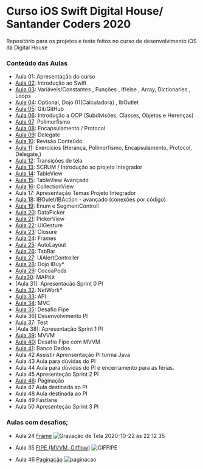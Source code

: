 # Curso iOS Swift Digital House/ Santander Coders 2020

Repositório para os projetos e teste feitos no curso de desenvolvimento iOS da Digital House


### Conteúdo das Aulas
  - Aula 01: Apresentação do curso
  - [Aula 02](https://github.com/michelldossantos/projetosTestesDigitalHouse/tree/master/Contents/Aula%2002%2026:08_Introduction): Introdução ao Swift
  - [Aula 03](https://github.com/michelldossantos/projetosTestesDigitalHouse/tree/master/Contents/Aula%2003%2028:08_Variables_Func): Variáveis/Constantes , Funções , If/else , Array, Dictionaries , Loops
  - [Aula 04](https://github.com/michelldossantos/projetosTestesDigitalHouse/tree/master/Contents/Aula%2004%2031:08_Optional): Optional, Dojo 01(Calculadora) , IbOutlet
  - [Aula 05](https://github.com/michelldossantos/projetosTestesDigitalHouse/tree/master/Contents/Aula%2005%2002:09_GIT): Git/GitHub
  - [Aula 06](https://github.com/michelldossantos/projetosTestesDigitalHouse/tree/master/Contents/Aula%2006%2004:09_OOP): Introdução a OOP (Subdivisões, Classes, Objetos e Herenças)
  - [Aula 07](https://github.com/michelldossantos/projetosTestesDigitalHouse/tree/master/Contents/Aula%2007%2009:09_Polymorphism): Polimorfismo
  - [Aula 08](https://github.com/michelldossantos/projetosTestesDigitalHouse/tree/master/Contents/Aula%2008%2011:09_Encapsulamento): Encapsulamento / Protocol
  - [Aula 09](https://github.com/michelldossantos/projetosTestesDigitalHouse/tree/master/Contents/Aula%2009%2014:09_Delegate_Protocol): Delegate
  - [Aula 10](https://github.com/michelldossantos/projetosTestesDigitalHouse/tree/master/Contents/Aula%2010%2016:09_Review): Revisão Conteúdo 
  - [Aula 11](https://github.com/michelldossantos/projetosTestesDigitalHouse/tree/master/Contents/Aula%2011%2018:09_Exercises): Exercícios (Herança, Polimorfismo, Encapsulamento, Protocol, Delegate,)
  - [Aula 12](https://github.com/michelldossantos/projetosTestesDigitalHouse/tree/master/Contents/Aula%2012%2021:09): Transições de tela
  - [Aula 13](https://github.com/michelldossantos/projetosTestesDigitalHouse/tree/master/Contents/Aula%2013%2023:09_presetntationPI): SCRUM / Introdução ao projeto Integrador
  - [Aula 14](https://github.com/michelldossantos/projetosTestesDigitalHouse/tree/master/Contents/Aula%2014%2025:09_TableView): TableView
  - [Aula 15](https://github.com/michelldossantos/projetosTestesDigitalHouse/tree/master/Contents/Aula%2015%2028:09_TableView%20Advanced): TableView Avançado
  - [Aula 16](https://github.com/michelldossantos/projetosTestesDigitalHouse/tree/master/Contents/Aula16_09_30_ColectionView): CollectionView
  - Aula 17: Apresentação Temas Projeto Integrador
  - [Aula 18](https://github.com/michelldossantos/projetosTestesDigitalHouse/tree/master/Contents/Aula18_10_05_IBAction): IBOulet/IBAction - avançado (conexões por código)
  - [Aula 19](https://github.com/michelldossantos/projetosTestesDigitalHouse/tree/master/Contents/Aula19_10_07_SegmentedControl): Enum e SegmentControll
  - [Aula 20](https://github.com/michelldossantos/projetosTestesDigitalHouse/tree/master/Contents/Aula20_10_09_DataPicker): DataPicker
  - [Aula 21](https://github.com/michelldossantos/projetosTestesDigitalHouse/tree/master/Contents/Aula21_10_14_PickerView): PickerView
  - [Aula 22](https://github.com/michelldossantos/projetosTestesDigitalHouse/tree/master/Contents/Aula22_10_16_UIGesture): UIGesture
  - [Aula 23](https://github.com/michelldossantos/projetosTestesDigitalHouse/tree/master/Contents/Aula23_10_19_Closure): Closure
  - [Aula 24](https://github.com/michelldossantos/projetosTestesDigitalHouse/tree/master/Contents/Aula24_10_21_Frames): Frames
  - [Aula 25](https://github.com/michelldossantos/projetosTestesDigitalHouse/tree/master/Contents/Aula25_10_23_AutoLayout): AutoLayout
  - [Aula 26](https://github.com/michelldossantos/projetosTestesDigitalHouse/tree/master/Contents/Aula26_10_26_Tabbar): TabBar
  - [Aula 27](https://github.com/michelldossantos/projetosTestesDigitalHouse/tree/master/Contents/Aula27_10_28_UiAlertController): UiAlertController
  - [Aula 28](https://github.com/michelldossantos/projetosTestesDigitalHouse/tree/master/Contents/Aula28_10_30_Sample_SOLID): Dojo IBuy*
  - [Aula 29](https://github.com/michelldossantos/projetosTestesDigitalHouse/tree/master/Contents/Aula29_11_04_cocoapods): CocoaPods
  - [Aula30](https://github.com/michelldossantos/projetosTestesDigitalHouse/tree/master/Contents/Aula30_11_06MapKit): MAPKit
  - [Aula 31]: Apresentacão Sprint 0 PI
  - [Aula 32](https://github.com/michelldossantos/projetosTestesDigitalHouse/tree/master/Contents/Aula32_11_11_Network): NetWork*
  - [Aula 33](https://github.com/michelldossantos/projetosTestesDigitalHouse/tree/master/Contents/Aula33_11_13_ExercieApi/tvMazeAPIG): API
  - [Aula 34](https://github.com/michelldossantos/projetosTestesDigitalHouse/tree/master/Contents/Aula34_11_16_MVC): MVC
  - [Aula 35](https://github.com/michelldossantos/FipeMVVM): Desafio Fipe
  - Aula 36] Desenvolvimento PI
  - [Aula 37](https://github.com/michelldossantos/projetosTestesDigitalHouse/tree/master/Contents/Aula37_11_23_Test): Test
  - [Aula 38]: Apresentação Sprint 1 PI
  - [Aula 39](https://github.com/michelldossantos/projetosTestesDigitalHouse/tree/master/Contents/Aula39_11_27_MVVM): MVVM
  - [Aula 40](https://github.com/michelldossantos/FipeMVVM/blob/master/README.md): Desafio Fipe com MVVM 
  - [Aula 41](https://github.com/michelldossantos/projetosTestesDigitalHouse/tree/master/Contents/Aula41_12_02_BancoDados): Banco Dados
  - Aula 42 Assistir Aprensentação PI turma Java
  - Aula 43 Aula para dúvidas do PI 
  - Aula 44 Aula para dúvidas do PI e encerramento para as férias.
  - Aula 45 Apresenteção Sprint 2 PI
  - [Aula 46](https://github.com/michelldossantos/projetosTestesDigitalHouse/tree/master/Contents/Aula46_01_13_Paginacao): Paginação
  - Aula 47 Aula destinada ao PI
  - Aula 48 Aula destinada ao PI
  - Aula 49 Fastlane 
  - Aula 50 Apresenteção Sprint 3 PI
  
  
  
 
  


### Aulas com desafios;

  - Aula 24 [Frame](https://github.com/michelldossantos/projetosTestesDigitalHouse/tree/master/Contents/Aula24_10_21_Frames/exercise_01)
  ![Gravação de Tela 2020-10-22 às 22 12 35](https://user-images.githubusercontent.com/60993267/96987396-53300400-14f9-11eb-99d4-58169df8f5fd.gif)
  
  - Aula 35 [FIPE (MVVM, Gitflow)](https://github.com/michelldossantos/FipeMVVM)
  ![GIFFIPE](https://user-images.githubusercontent.com/60993267/101428796-39e3eb00-38e0-11eb-8fa9-eb2d27e7cd8a.gif)
  
  - Aula 46 [Paginação](https://github.com/michelldossantos/projetosTestesDigitalHouse/tree/master/Contents/Aula46_01_13_Paginacao)
  ![paginacao](https://user-images.githubusercontent.com/60993267/105565819-860bb300-5d07-11eb-9634-b0406fde066a.gif)
  
  


      

